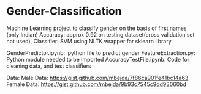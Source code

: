 # Gender-Classification
Machine Learning project to classify gender on the basis of first names (only Indian)
Accuracy: approx 0.92 on testing dataset(cross validation set not used),
Classifier: SVM using NLTK wrapper for sklearn library

GenderPredictor.ipynb: ipython file to predict gender
FeatureExtraction.py: Python module needed to be imported
AccuracyTestFile.ipynb: Code for cleaning data, and test classifiers

Data:
Male Data:
https://gist.github.com/mbejda/7f86ca901fe41bc14a63
Female Data:
https://gist.github.com/mbejda/9b93c7545c9dd93060bd
